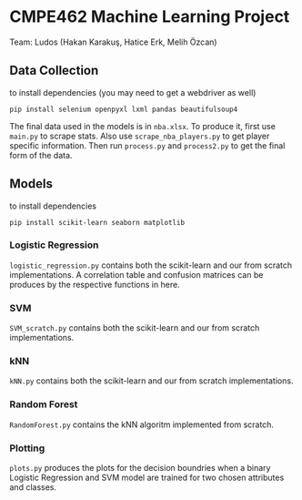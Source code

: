 # CMPE462 Machine Learning Project

Team: Ludos (Hakan Karakuş, Hatice Erk, Melih Özcan)

## Data Collection

to install dependencies (you may need to get a webdriver as well)

`pip install selenium openpyxl lxml pandas beautifulsoup4`

The final data used in the models is in `nba.xlsx`. To produce it, first use `main.py` to scrape stats. Also use `scrape_nba_players.py` to get player specific information. Then run `process.py` and `process2.py` to get the final form of the data.

## Models

to install dependencies

`pip install scikit-learn seaborn matplotlib`

### Logistic Regression

`logistic_regression.py` contains both the scikit-learn and our from scratch implementations. A correlation table and confusion matrices can be produces by the respective functions in here.

### SVM

`SVM_scratch.py` contains both the scikit-learn and our from scratch implementations. 

### kNN

`kNN.py` contains both the scikit-learn and our from scratch implementations. 

### Random Forest

`RandomForest.py` contains the kNN algoritm implemented from scratch.

### Plotting

`plots.py` produces the plots for the decision boundries when a binary Logistic Regression and SVM model are trained for two chosen attributes and classes. 


